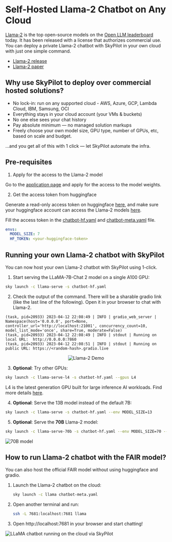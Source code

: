 # Self-Hosted Llama-2 Chatbot on Any Cloud

[Llama-2](https://github.com/facebookresearch/llama/tree/main) is the top open-source models on the [Open LLM leaderboard](https://huggingface.co/spaces/HuggingFaceH4/open_llm_leaderboard) today. It has been released with a license that authorizes commercial use. You can deploy a private Llama-2 chatbot with SkyPilot in your own cloud with just one simple command.

* [Llama-2 release](https://github.com/facebookresearch/llama/tree/main)
* [Llama-2 paper](https://ai.meta.com/research/publications/llama-2-open-foundation-and-fine-tuned-chat-models/)

## Why use SkyPilot to deploy over commercial hosted solutions?

* No lock-in: run on any supported cloud - AWS, Azure, GCP, Lambda Cloud, IBM, Samsung, OCI
* Everything stays in your cloud account (your VMs & buckets)
* No one else sees your chat history
* Pay absolute minimum — no managed solution markups
* Freely choose your own model size, GPU type, number of GPUs, etc, based on scale and budget.

…and you get all of this with 1 click — let SkyPilot automate the infra.

## Pre-requisites

1. Apply for the access to the Llama-2 model

Go to the [application page](https://ai.meta.com/resources/models-and-libraries/llama-downloads/) and apply for the access to the model weights.


2. Get the access token from huggingface

Generate a read-only access token on huggingface [here](https://huggingface.co/settings/token), and make sure your huggingface account can access the Llama-2 models [here](https://huggingface.co/meta-llama/Llama-2-7b-chat/tree/main).

Fill the access token in the [chatbot-hf.yaml](chatbot-hf.yaml) and [chatbot-meta.yaml](chatbot-meta.yaml) file.
```yaml
envs:
  MODEL_SIZE: 7
  HF_TOKEN: <your-huggingface-token>
```


## Running your own Llama-2 chatbot with SkyPilot

You can now host your own Llama-2 chatbot with SkyPilot using 1-click.

1. Start serving the LLaMA-7B-Chat 2 model on a single A100 GPU:
```bash
sky launch -c llama-serve -s chatbot-hf.yaml
```
2. Check the output of the command. There will be a sharable gradio link (like the last line of the following). Open it in your browser to chat with Llama-2.
```
(task, pid=20933) 2023-04-12 22:08:49 | INFO | gradio_web_server | Namespace(host='0.0.0.0', port=None, controller_url='http://localhost:21001', concurrency_count=10, model_list_mode='once', share=True, moderate=False)
(task, pid=20933) 2023-04-12 22:08:49 | INFO | stdout | Running on local URL:  http://0.0.0.0:7860
(task, pid=20933) 2023-04-12 22:08:51 | INFO | stdout | Running on public URL: https://<random-hash>.gradio.live
```

<p align="center">
  <img src="https://i.imgur.com/cLqulb0.gif" alt="Llama-2 Demo"/>
</p>

3. **Optional**: Try other GPUs:
```bash
sky launch -c llama-serve-l4 -s chatbot-hf.yaml --gpus L4
```

L4 is the latest generation GPU built for large inference AI workloads. Find more details [here](https://cloud.google.com/blog/products/compute/introducing-g2-vms-with-nvidia-l4-gpus).

4. **Optional**: Serve the 13B model instead of the default 7B:
```bash
sky launch -c llama-serve -s chatbot-hf.yaml --env MODEL_SIZE=13
```

5. **Optional**: Serve the **70B** Llama-2 model:
```bash
sky launch -c llama-serve-70b -s chatbot-hf.yaml --env MODEL_SIZE=70 --gpus A100-80GB:2
```

![70B model](https://i.imgur.com/jEM8w3r.png)


## How to run Llama-2 chatbot with the FAIR model?

You can also host the official FAIR model without using huggingface and gradio.


1. Launch the Llama-2 chatbot on the cloud:

    ```bash
    sky launch -c llama chatbot-meta.yaml
    ```

2. Open another terminal and run:

    ```bash
    ssh -L 7681:localhost:7681 llama
    ```

3. Open http://localhost:7681 in your browser and start chatting!
<img src="https://imgur.com/Ay8sDhG.png" alt="LLaMA chatbot running on the cloud via SkyPilot"/>


